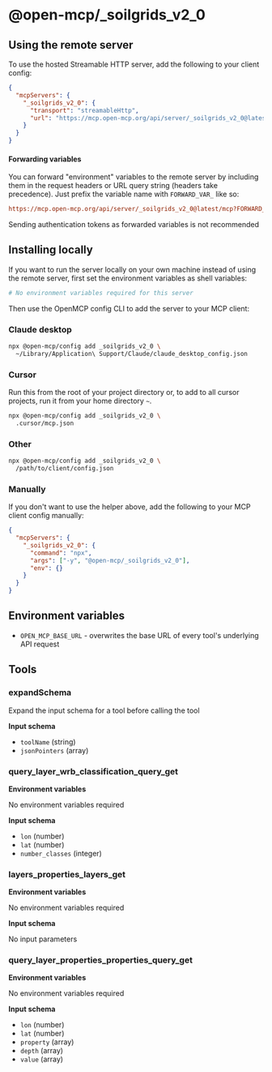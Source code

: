 # @open-mcp/_soilgrids_v2_0

## Using the remote server

To use the hosted Streamable HTTP server, add the following to your client config:

```json
{
  "mcpServers": {
    "_soilgrids_v2_0": {
      "transport": "streamableHttp",
      "url": "https://mcp.open-mcp.org/api/server/_soilgrids_v2_0@latest/mcp"
    }
  }
}
```

#### Forwarding variables

You can forward "environment" variables to the remote server by including them in the request headers or URL query string (headers take precedence). Just prefix the variable name with `FORWARD_VAR_` like so:

```ini
https://mcp.open-mcp.org/api/server/_soilgrids_v2_0@latest/mcp?FORWARD_VAR_OPEN_MCP_BASE_URL=https%3A%2F%2Fapi.example.com
```

<Callout title="Security" type="warn">
  Sending authentication tokens as forwarded variables is not recommended
</Callout>

## Installing locally

If you want to run the server locally on your own machine instead of using the remote server, first set the environment variables as shell variables:

```bash
# No environment variables required for this server
```

Then use the OpenMCP config CLI to add the server to your MCP client:

### Claude desktop

```bash
npx @open-mcp/config add _soilgrids_v2_0 \
  ~/Library/Application\ Support/Claude/claude_desktop_config.json
```

### Cursor

Run this from the root of your project directory or, to add to all cursor projects, run it from your home directory `~`.

```bash
npx @open-mcp/config add _soilgrids_v2_0 \
  .cursor/mcp.json
```

### Other

```bash
npx @open-mcp/config add _soilgrids_v2_0 \
  /path/to/client/config.json
```

### Manually

If you don't want to use the helper above, add the following to your MCP client config manually:

```json
{
  "mcpServers": {
    "_soilgrids_v2_0": {
      "command": "npx",
      "args": ["-y", "@open-mcp/_soilgrids_v2_0"],
      "env": {}
    }
  }
}
```

## Environment variables

- `OPEN_MCP_BASE_URL` - overwrites the base URL of every tool's underlying API request


## Tools

### expandSchema

Expand the input schema for a tool before calling the tool

**Input schema**

- `toolName` (string)
- `jsonPointers` (array)

### query_layer_wrb_classification_query_get

**Environment variables**

No environment variables required

**Input schema**

- `lon` (number)
- `lat` (number)
- `number_classes` (integer)

### layers_properties_layers_get

**Environment variables**

No environment variables required

**Input schema**

No input parameters

### query_layer_properties_properties_query_get

**Environment variables**

No environment variables required

**Input schema**

- `lon` (number)
- `lat` (number)
- `property` (array)
- `depth` (array)
- `value` (array)
